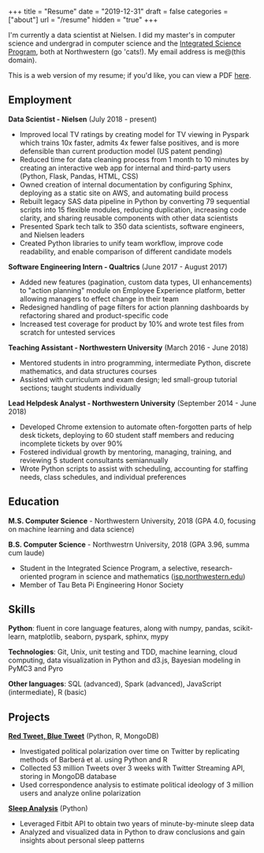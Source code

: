 +++
title = "Resume"
date = "2019-12-31"
draft = false
categories = ["about"]
url = "/resume"
hidden = "true"
+++

I'm currently a data scientist at Nielsen. I did my master's in computer science and undergrad in computer science and the [Integrated Science Program](https://www.isp.northwestern.edu/), both at Northwestern (go 'cats!). My email address is me@(this domain).

<!--more-->

This is a web version of my resume; if you'd like, you can view a PDF [here](https://tusharc.dev/static/resume.pdf).

## Employment
**Data Scientist - Nielsen** (July 2018 - present)
 * Improved local TV ratings by creating model for TV viewing in Pyspark which trains 10x faster, admits 4x fewer false positives, and is more defensible than current production model (US patent pending)
 * Reduced time for data cleaning process from 1 month to 10 minutes by creating an interactive web app for internal and third-party users (Python, Flask, Pandas, HTML, CSS)
 * Owned creation of internal documentation by configuring Sphinx, deploying as a static site on AWS, and automating build process
 * Rebuilt legacy SAS data pipeline in Python by converting 79 sequential scripts into 15 flexible modules, reducing duplication, increasing code clarity, and sharing reusable components with other data scientists
 * Presented Spark tech talk to 350 data scientists, software engineers, and Nielsen leaders
 * Created Python libraries to unify team workflow, improve code readability, and enable comparison of different candidate models

**Software Engineering Intern - Qualtrics** (June 2017 - August 2017)
 * Added new features (pagination, custom data types, UI enhancements) to "action planning" module on Employee Experience platform, better allowing managers to effect change in their team
 * Redesigned handling of page filters for action planning dashboards by refactoring shared and product-specific code
 * Increased test coverage for product by 10% and wrote test files from scratch for untested services

**Teaching Assistant - Northwestern University** (March 2016 - June 2018)
 * Mentored students in intro programming, intermediate Python, discrete mathematics, and data structures courses
 * Assisted with curriculum and exam design; led small-group tutorial sections; taught students individually

**Lead Helpdesk Analyst - Northwestern University**	(September 2014 - June 2018)
 * Developed Chrome extension to automate often-forgotten parts of help desk tickets, deploying to 60 student staff members and reducing incomplete tickets by over 90%
 * Fostered individual growth by mentoring, managing, training, and reviewing 5 student consultants semiannually
 * Wrote Python scripts to assist with scheduling, accounting for staffing needs, class schedules, and individual preferences

## Education
**M.S. Computer Science** - Northwestern University, 2018 (GPA 4.0, focusing on machine learning and data science)

**B.S. Computer Science** - Northwestrn University, 2018 (GPA 3.96, summa cum laude)
 * Student in the Integrated Science Program, a selective, research-oriented program in science and mathematics ([isp.northwestern.edu](https://www.isp.northwestern.edu/))
 * Member of Tau Beta Pi Engineering Honor Society

## Skills
**Python**: fluent in core language features, along with numpy, pandas, scikit-learn, matplotlib, seaborn, pyspark, sphinx, mypy

**Technologies**: Git, Unix, unit testing and TDD, machine learning, cloud computing, data visualization in Python and d3.js, Bayesian modeling in PyMC3 and Pyro

**Other languages**: SQL (advanced), Spark (advanced), JavaScript (intermediate), R (basic)

## Projects
**[Red Tweet, Blue Tweet](https://github.com/tuchandra/red-tweet-blue-tweet)** (Python, R, MongoDB)
 * Investigated political polarization over time on Twitter by replicating methods of Barberá et al. using Python and R
 * Collected 53 million Tweets over 3 weeks with Twitter Streaming API, storing in MongoDB database
 * Used correspondence analysis to estimate political ideology of 3 million users and analyze online polarization

**[Sleep Analysis](https://github.com/tuchandra/sleep-analysis)** (Python)
 * Leveraged Fitbit API to obtain two years of minute-by-minute sleep data
 * Analyzed and visualized data in Python to draw conclusions and gain insights about personal sleep patterns



